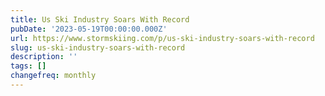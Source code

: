 ```yaml
---
title: Us Ski Industry Soars With Record
pubDate: '2023-05-19T00:00:00.000Z'
url: https://www.stormskiing.com/p/us-ski-industry-soars-with-record
slug: us-ski-industry-soars-with-record
description: ''
tags: []
changefreq: monthly
---
```


<!-- Add post content below -->
